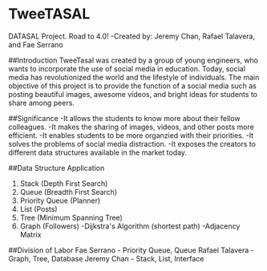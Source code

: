 # TweeTASAL
DATASAL Project. Road to 4.0!
-Created by: Jeremy Chan, Rafael Talavera, and Fae Serrano

##Introduction
TweeTasal was created by a group of young engineers, who wants to incorporate the use of social media in education. Today, social media has revolutionized the world and the lifestyle of individuals. The main objective of this project is to provide the function of a social media such as posting beautiful images, awesome videos, and bright ideas for students to share among peers.

##Significance
-It allows the students to know more about their fellow colleagues.
-It makes the sharing of images, videos, and other posts more efficient.
-It enables students to be more organzied with their priorities.
-It solves the problems of social media distraction.
-It exposes the creators to different data structures available in the market today.

##Data Structure Application
1. Stack (Depth First Search)
2. Queue (Breadth First Search)
3. Priority Queue (Planner)
4. List (Posts)
5. Tree (Minimum Spanning Tree)
6. Graph (Followers)
  -Dijkstra's Algorithm (shortest path)
  -Adjacency Matrix
  
##Division of Labor
Fae Serrano - Priority Queue, Queue
Rafael Talavera - Graph, Tree, Database
Jeremy Chan - Stack, List, Interface

